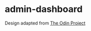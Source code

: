 # admin-dashboard
Design adapted from [The Odin Project](https://www.theodinproject.com/lessons/node-path-intermediate-html-and-css-admin-dashboard)
